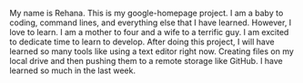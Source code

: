 My name is Rehana. This is my google-homepage project. I am a baby to coding, command lines, and everything else that I have learned. However, I love to learn. I am a mother to four and a wife to a terrific guy. I am excited to dedicate time to learn to develop. After doing this project, I will have learned so many tools like using a text editor right now. Creating files on my local drive and then pushing them to a remote storage like GitHub. I have learned so much in the last week. 
